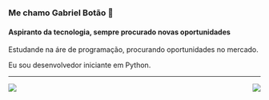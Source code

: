 ### Me chamo Gabriel Botão 👋
#### Aspiranto da tecnologia, sempre procurado novas oportunidades

<p>
  Estudande na áre de programação, procurando oportunidades no mercado.<br/>

  Eu sou desenvolvedor iniciante em Python.
</p>
<hr>

<div>
  <a href="https://github.com/lordefps">
  <img align='right' src="https://github-readme-stats.vercel.app/api?username=lordefps&show_icons=true&title_color=783c00&text_color=af552e&icon_color=783c00&bg_color=f8efd4&cache_seconds=2300">
  
  <img src="https://img.shields.io/static/v1?label=Overview&message=Gabriel&color=f8efd4&style=for-the-badge&logo=GitHub">
</div>
